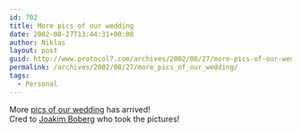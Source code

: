 ```yaml
---
id: 702
title: More pics of our wedding
date: 2002-08-27T13:44:31+00:00
author: Niklas
layout: post
guid: http://www.protocol7.com/archives/2002/08/27/more-pics-of-our-wedding/
permalink: /archives/2002/08/27/more_pics_of_our_wedding/
tags:
  - Personal
---
```

<div class='microid-6a37302545b3f2a52543d0867d73c05362e599ab'>
  <p>
    More <a href="http://www.protocol7.com/default.asp?x=photos/wedding">pics of our wedding</a> has arrived!<br /> Cred to <a href="http://www.jocke.com" target="_blank">Joakim Boberg</a> who took the pictures!
  </p>
</div>